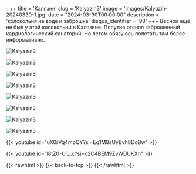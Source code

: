 +++
title = 'Калязин'
slug = 'Kalyazin3'
image = 'images/Kalyazin-20240330-1.jpg'
date = "2024-03-30T00:00:00"
description = 'колокольня на воде и заброшка'
disqus_identifier = '98'
+++
Весной ещё не был у этой колокольни в Калязине. Попутно отснял заброшенный кардиологический санаторий. Но летом обязуюсь полетать там более информативно.

![Kalyazin3](/images/Kalyazin-20240330-2.jpg)

![Kalyazin3](/images/Kalyazin-20240330-3.jpg)

![Kalyazin3](/images/Kalyazin-20240330-4.jpg)

![Kalyazin3](/images/Kalyazin-20240330-5.jpg)

![Kalyazin3](/images/Kalyazin-20240330-6.jpg)

![Kalyazin3](/images/Kalyazin-20240330-7.jpg)

![Kalyazin3](/images/Kalyazin-20240330-8.jpg)

![Kalyazin3](/images/Kalyazin-20240330-9.jpg)

{{< youtube id="uX0rVq4mpQY?si=Eg1M9sUyBvh8DoBw" >}}

{{< youtube id="l8tZ0-UlJ_c?si=c2C4BEM9ZvWDUKXn" >}}

{{< rawhtml >}}
{{< back-to-top >}}
{{< /rawhtml >}}
